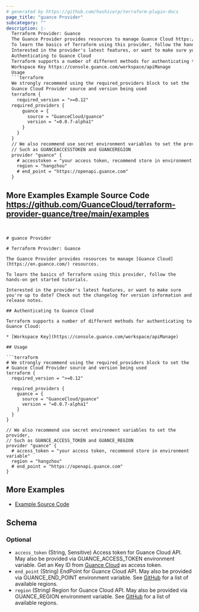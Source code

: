```yaml
---
# generated by https://github.com/hashicorp/terraform-plugin-docs
page_title: "guance Provider"
subcategory: ""
description: |-
  Terraform Provider: Guance
  The Guance Provider provides resources to manage Guance Cloud https://en.guance.com/ resources.
  To learn the basics of Terraform using this provider, follow the hands-on get started tutorials.
  Interested in the provider's latest features, or want to make sure you're up to date? Check out the changelog for version information and release notes.
  Authenticating to Guance Cloud
  Terraform supports a number of different methods for authenticating to Guance Cloud:
  Workspace Key https://console.guance.com/workspace/apiManage
  Usage
  ```terraform
  We strongly recommend using the required_providers block to set the
  Guance Cloud Provider source and version being used
  terraform {
    required_version = ">=0.12"
  required_providers {
      guance = {
        source = "GuanceCloud/guance"
        version = "=0.0.7-alpha1"
      }
    }
  }
  // We also recommend use secret environment variables to set the provider,
  // Such as GUANCEACCESSTOKEN and GUANCEREGION
  provider "guance" {
    # accesstoken = "your access token, recommend store in environment variable"
    region = "hangzhou"
    # end_point = "https://openapi.guance.com"
  }
  ```
  More Examples
  Example Source Code https://github.com/GuanceCloud/terraform-provider-guance/tree/main/examples
---
```


# guance Provider

# Terraform Provider: Guance

The Guance Provider provides resources to manage [Guance Cloud](https://en.guance.com/) resources.

To learn the basics of Terraform using this provider, follow the hands-on get started tutorials.

Interested in the provider's latest features, or want to make sure you're up to date? Check out the changelog for version information and release notes.

## Authenticating to Guance Cloud

Terraform supports a number of different methods for authenticating to Guance Cloud:

* [Workspace Key](https://console.guance.com/workspace/apiManage)

## Usage

```terraform
# We strongly recommend using the required_providers block to set the
# Guance Cloud Provider source and version being used
terraform {
  required_version = ">=0.12"

  required_providers {
    guance = {
      source = "GuanceCloud/guance"
      version = "=0.0.7-alpha1"
    }
  }
}

// We also recommend use secret environment variables to set the provider,
// Such as GUANCE_ACCESS_TOKEN and GUANCE_REGION
provider "guance" {
  # access_token = "your access token, recommend store in environment variable"
  region = "hangzhou"
  # end_point = "https://openapi.guance.com"
}
```

## More Examples

* [Example Source Code](https://github.com/GuanceCloud/terraform-provider-guance/tree/main/examples)



<!-- schema generated by tfplugindocs -->
## Schema

### Optional

- `access_token` (String, Sensitive) Access token for Guance Cloud API. May also be provided via GUANCE_ACCESS_TOKEN environment variable. Get an Key ID from [Guance Cloud](https://console.guance.com/workspace/apiManage) as access token.
- `end_point` (String) EndPoint for Guance Cloud API. May also be provided via GUANCE_END_POINT environment variable. See [GitHub](https://github.com/GuanceCloud/terraform-provider-guance) for a list of available regions.
- `region` (String) Region for Guance Cloud API. May also be provided via GUANCE_REGION environment variable. See [GitHub](https://github.com/GuanceCloud/terraform-provider-guance) for a list of available regions.
